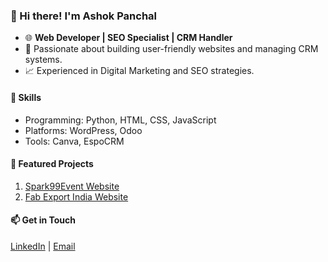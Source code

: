 ### 👋 Hi there! I'm Ashok Panchal  
- 🌐 **Web Developer | SEO Specialist | CRM Handler**  
- 🚀 Passionate about building user-friendly websites and managing CRM systems.  
- 📈 Experienced in Digital Marketing and SEO strategies.  

#### 🔧 Skills  
- Programming: Python, HTML, CSS, JavaScript  
- Platforms: WordPress, Odoo  
- Tools: Canva, EspoCRM  

#### 📂 Featured Projects  
1. [Spark99Event Website](https://spark99event.com)  
2. [Fab Export India Website](https://fabexportindia.com)  

#### 📫 Get in Touch  
[LinkedIn](linkedin.com/in/ashokpanchal01) | [Email](mailto:ashokpanchal890@gmail.com.com)
